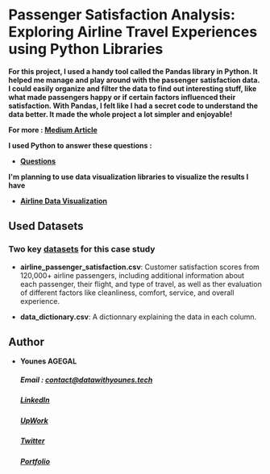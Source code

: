 # Passenger Satisfaction Analysis: Exploring Airline Travel Experiences using Python Libraries

<strong>For this project, I used a handy tool called the Pandas library in Python. It helped me manage and play around with the passenger satisfaction data. I could easily organize and filter the data to find out interesting stuff, like what made passengers happy or if certain factors influenced their satisfaction. 
With Pandas, I felt like I had a secret code to understand the data better. It made the whole project a lot simpler and enjoyable!

For more : [Medium Article]()

I used Python to answer these questions :

- [Questions](https://github.com/datawithyounes/airline_python_exploratory_data_analysis/tree/main/questionnaire)
  
I'm planning to use data visualization libraries to visualize the results I have
- [Airline Data Visualization ]() </strong>


## Used Datasets

 ### Two key [datasets](https://github.com/datawithyounes/airline_python_exploratory_data_analysis/tree/main/csv) for this case study

- <strong>airline_passenger_satisfaction.csv</strong>: Customer satisfaction scores from 120,000+ airline passengers, including additional information about each passenger, their flight, and type of travel, as well as ther evaluation of different factors like cleanliness, comfort, service, and overall experience.

- <strong>data_dictionary.csv</strong>: A dictionnary explaining the data in each column.




## Author

  - **Younes AGEGAL**
       ##### Email : contact@datawithyounes.tech
       ##### [LinkedIn](https://www.linkedin.com/in/younesagegal/)
       ##### [UpWork](https://www.upwork.com/freelancers/younesa11)
       ##### [Twitter](https://twitter.com/datawithyounes)
       ##### [Portfolio](https://datawithyounes.tech/)



